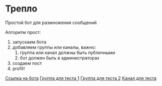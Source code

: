 # Трепло

Простой бот для размножения сообщений

Алгоритм прост:
1. запускаем бота
2. добавляем группы или каналы, важно:
    1. группа или канал должны быть публичными
    2. бот должен быть в администраторах
3. создаем пост
4. profit!

[Ссылка на бота](https://t.me/cl4p_tp_007_bot)
[Группа для теста 1](https://t.me/cl4p_tp_007_group)
[Группа для теста 2](https://t.me/cl4p_tp_007_group2)
[Канал для теста](https://t.me/cl4p_tp_007_chanel)

